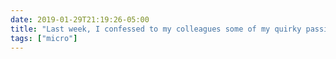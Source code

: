 ```yaml
---
date: 2019-01-29T21:19:26-05:00
title: "Last week, I confessed to my colleagues some of my quirky passions, like radio dramas and Franco-Belgian comics. This week, driven by a compulsive need to outquirk myself, I am listening to a radio drama adaptation *of* a Franco-Belgian comic."
tags: ["micro"]
---
```

